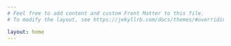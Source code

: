 ```yaml
---
# Feel free to add content and custom Front Matter to this file.
# To modify the layout, see https://jekyllrb.com/docs/themes/#overriding-theme-defaults

layout: home
---
```



<script>
var x = document.getElementsByClassName("link-social block");
x[0].href = "https://gitlab.op-bit.nz/BARRFJ2/Leave-Management-Project";
</script>